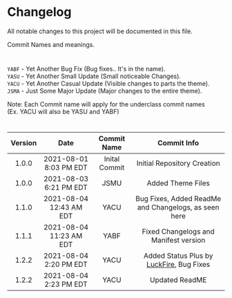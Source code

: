 # Changelog
All notable changes to this project will be documented in this file.

Commit Names and meanings.

<h1></h1>

`YABF` - Yet Another Bug Fix (Bug fixes.. It's in the name).<br>
`YASU` - Yet Another Small Update (Small noticeable Changes).<br>
`YACU` - Yet Another Casual Update (Visible changes to parts the theme).<br>
`JSMA` - Just Some Major Update (Major changes to the entire theme).

Note: Each Commit name will apply for the underclass commit names <br>
(Ex. YACU will also be YASU and YABF)

<h1></h1>

| Version |    Date    |  Commit Name  |                      Commit Info                     |
|:-------:|:----------:|:-------------:|:----------------------------------------------------:|
|  1.0.0  | 2021-08-01 8:03 PM EDT | Inital Commit |              Initial Repository Creation             |
|  1.0.0  | 2021-08-03 6:21 PM EDT |      JSMU     |                   Added Theme Files                  |
|  1.1.0  | 2021-08-04 12:43 AM EDT|      YACU     | Bug Fixes, Added ReadMe and Changelogs, as seen here |
|  1.1.1  | 2021-08-04 11:23 AM EDT |      YABF     |         Fixed Changelogs and Manifest version        |
|  1.2.2  | 2021-08-04 2:20 PM EDT|      YACU     |Added Status Plus by [LuckFire](https://github.com/Luckfire),  Bug Fixes|
|  1.2.2  | 2021-08-04 2:23 PM EDT| YACU | Updated ReadME
